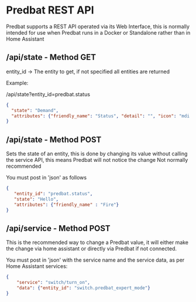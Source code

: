 # Predbat REST API

Predbat supports a REST API operated via its Web Interface, this is normally intended for use when Predbat runs in a Docker or Standalone rather than in Home Assistant

## /api/state - Method GET

entity_id -> The entity to get, if not specified all entities are returned

Example:

/api/state?entity_id=predbat.status

```json
{
  "state": "Demand",
  "attributes": {"friendly_name": "Status", "detail": "", "icon": "mdi:information", "last_updated": "2025-02-23 20:49:57.855074"}
}
```

## /api/state - Method POST

Sets the state of an entity, this is done by changing its value without calling the service API, this means Predbat will not notice the change
Not normally recommended

You must post in 'json' as follows

```json
{
   "entity_id": "predbat.status",
   "state": "Hello",
   "attributes": {"friendly_name" : "Fire"}
}
```

## /api/service - Method POST

This is the recommended way to change a Predbat value, it will either make the change via home assistant or directly via Predbat if not connected.

You must post in 'json' with the service name and the service data, as per Home Assistant services:

```json
{
    "service": "switch/turn_on",
    "data": {"entity_id": "switch.predbat_expert_mode"}
}
```
